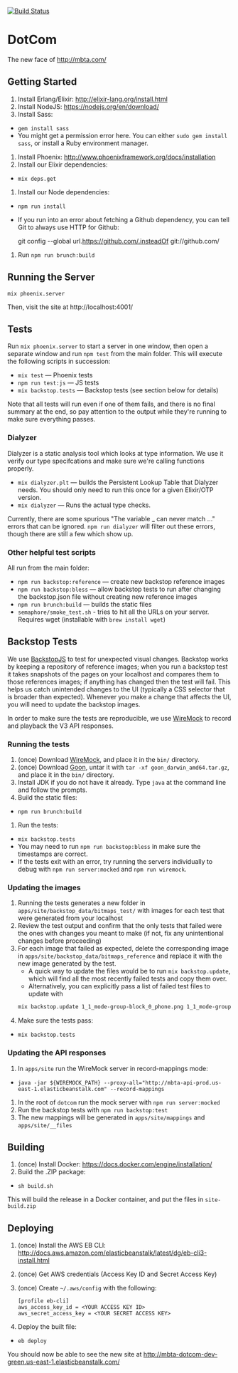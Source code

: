 [![Build Status](https://semaphoreci.com/api/v1/projects/ed6a7697-4bde-446b-89bd-47c634431bf0/950162/badge.svg)](https://semaphoreci.com/mbta/dotcom)

# DotCom

The new face of http://mbta.com/

## Getting Started

1. Install Erlang/Elixir: http://elixir-lang.org/install.html
1. Install NodeJS: https://nodejs.org/en/download/
1. Install Sass:
  * `gem install sass`
  * You might get a permission error here.  You can either `sudo gem install
    sass`, or install a Ruby environment manager.
1. Install Phoenix: http://www.phoenixframework.org/docs/installation
1. Install our Elixir dependencies:
  * `mix deps.get`
1. Install our Node dependencies:
  * `npm run install`
  * If you run into an error about fetching a Github dependency, you can tell Git to always use HTTP for Github:

      git config --global url.https://github.com/.insteadOf git://github.com/
1. Run `npm run brunch:build`

## Running the Server

    mix phoenix.server

Then, visit the site at http://localhost:4001/

## Tests

Run `mix phoenix.server` to start a server in one window, then open a
separate window and run `npm test` from the main folder. This will execute
the following scripts in succession:

* `mix test` — Phoenix tests
* `npm run test:js` — JS tests
* `mix backstop.tests` — Backstop tests (see section below for details)

Note that all tests will run even if one of them fails, and there is no final
summary at the end, so pay attention to the output while they're running to
make sure everything passes.

### Dialyzer

Dialyzer is a static analysis tool which looks at type information. We use it
verify our type specifcations and make sure we're calling functions properly.

* `mix dialyzer.plt` — builds the Persistent Lookup Table that Dialyzer
  needs. You should only need to run this once for a given Elixir/OTP
  version.
* `mix dialyzer` — Runs the actual type checks.

Currently, there are some spurious "The variable _ can never match ..."
errors that can be ignored.
`npm run dialyzer` will filter out these errors, though there are still a few
which show up.

### Other helpful test scripts

All run from the main folder:

* `npm run backstop:reference` — create new backstop reference images
* `npm run backstop:bless` — allow backstop tests to run after changing the
  backstop.json file without creating new reference images
* `npm run brunch:build` — builds the static files
* `semaphore/smoke_test.sh` - tries to hit all the URLs on your server.
  Requires wget (installable with `brew install wget`)

## Backstop Tests

We use [BackstopJS](https://github.com/garris/BackstopJS) to test for
unexpected visual changes. Backstop works by keeping a repository of
reference images; when you run a backstop test it takes snapshots of the
pages on your localhost and compares them to those references images; if
anything has changed then the test will fail. This helps us catch unintended
changes to the UI (typically a CSS selector that is broader than
expected). Whenever you make a change that affects the UI, you will need to
update the backstop images.

In order to make sure the tests are reproducible, we use
[WireMock](http://wiremock.org/) to record and playback the V3 API responses.

### Running the tests

1. (once) Download
   [WireMock](http://repo1.maven.org/maven2/com/github/tomakehurst/wiremock-standalone/2.1.10/wiremock-standalone-2.1.10.jar), and place it in the `bin/` directory.
1. (once) Download [Goon](https://github.com/alco/goon/releases/download/v1.1.1/goon_darwin_amd64.tar.gz), untar it with `tar -xf goon_darwin_amd64.tar.gz`, and place it in the `bin/` directory.
1. Install JDK if you do not have it already. Type `java` at the command line and follow the prompts.
1. Build the static files:
  * `npm run brunch:build`
1. Run the tests:
  * `mix backstop.tests`
  * You may need to run `npm run backstop:bless` in make sure the timestamps
    are correct.
  * If the tests exit with an error, try running the servers individually to debug with `npm run server:mocked` and `npm run wiremock`.

### Updating the images

1. Running the tests generates a new folder in
    `apps/site/backstop_data/bitmaps_test/` with images for each test that
    were generated from your localhost
1. Review the test output and confirm that the only tests that failed were
   the ones with changes you meant to make (if not, fix any unintentional
   changes before proceeding)
1. For each image that failed as expected, delete the corresponding image in
   `apps/site/backstop_data/bitmaps_reference` and replace it with the new
   image generated by the test.
   * A quick way to update the files would be to run `mix backstop.update`, which
   will find all the most recently failed tests and copy them over.
   * Alternatively, you can explicitly pass a list of failed test files to update with
   ```bash
   mix backstop.update 1_1_mode-group-block_0_phone.png 1_1_mode-group-block_2_tablet_h.png
   ```
1. Make sure the tests pass:
  * `mix backstop.tests`

### Updating the API responses

1. In `apps/site` run the WireMock server in record-mappings mode:
  * `java -jar ${WIREMOCK_PATH} --proxy-all="http://mbta-api-prod.us-east-1.elasticbeanstalk.com" --record-mappings`
1. In the root of `dotcom` run the mock server with `npm run server:mocked`
1. Run the backstop tests with `npm run backstop:test`
1. The new mappings will be generated in `apps/site/mappings` and `apps/site/__files`

## Building

1. (once) Install Docker: https://docs.docker.com/engine/installation/
1. Build the .ZIP package:
  * `sh build.sh`

This will build the release in a Docker container, and put the files in
`site-build.zip`

## Deploying

1. (once) Install the AWS EB CLI:
   http://docs.aws.amazon.com/elasticbeanstalk/latest/dg/eb-cli3-install.html
1. (once) Get AWS credentials (Access Key ID and Secret Access Key)
1. (once) Create `~/.aws/config` with the following:

    ```
    [profile eb-cli]
    aws_access_key_id = <YOUR ACCESS KEY ID>
    aws_secret_access_key = <YOUR SECRET ACCESS KEY>
    ```

1. Deploy the built file:
  * `eb deploy`

You should now be able to see the new site at
http://mbta-dotcom-dev-green.us-east-1.elasticbeanstalk.com/
